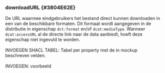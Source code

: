 ### downloadURL {#3804E62E}
De URL waarmee eindgebruikers het bestand direct kunnen downloaden in een van de beschikbare formaten. Dit formaat wordt aangegeven in de distributie in eigenschap <code>dct:format</code> en/of <code>dcat:mediaType</code>.
Wanneer <code>dcat:accessURL</code> al de directe link naar de data aanbiedt, hoeft deze eigenschap niet ingevuld te worden.
<br/>
<br/>
INVOEGEN SHACL TABEL: Tabel per property met de in mockup beschreven velden.
<br/>
<br/>
INVOEGEN: voorbeeld
